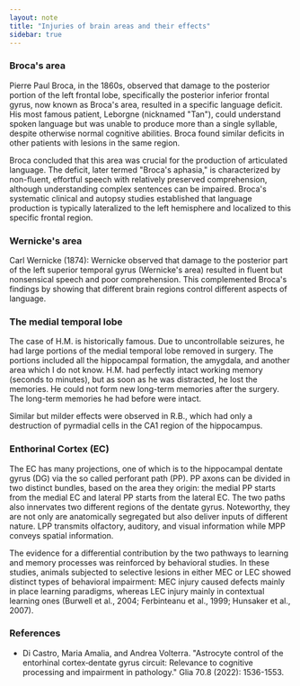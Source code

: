 ```yaml
---
layout: note
title: "Injuries of brain areas and their effects"
sidebar: true
---
```


### Broca's area


Pierre Paul Broca, in the 1860s, observed that damage to the posterior portion of the left frontal lobe, specifically the posterior inferior frontal gyrus, now known as Broca's area, resulted in a specific language deficit. His most famous patient, Leborgne (nicknamed "Tan"), could understand spoken language but was unable to produce more than a single syllable, despite otherwise normal cognitive abilities. Broca found similar deficits in other patients with lesions in the same region.

Broca concluded that this area was crucial for the production of articulated language. The deficit, later termed "Broca's aphasia," is characterized by non-fluent, effortful speech with relatively preserved comprehension, although understanding complex sentences can be impaired. Broca's systematic clinical and autopsy studies established that language production is typically lateralized to the left hemisphere and localized to this specific frontal region.


### Wernicke's area

Carl Wernicke (1874): Wernicke observed that damage to the posterior part of the left superior temporal gyrus (Wernicke's area) resulted in fluent but nonsensical speech and poor comprehension. This complemented Broca's findings by showing that different brain regions control different aspects of language.

### The medial temporal lobe

The case of H.M. is historically famous.
Due to uncontrollable seizures, he had large portions of the medial temporal lobe removed in surgery. 
The portions included all the hippocampal formation, the amygdala, and another area which I do not know.
H.M. had perfectly intact working memory (seconds to minutes), but as soon as he was distracted, he lost the memories.
He could not form new long-term memories after the surgery.
The long-term memories he had before were intact.

Similar but milder effects were observed in R.B., which had only a destruction of pyrmadial cells in the CA1 region of the hippocampus.

### Enthorinal Cortex (EC)

The EC has many projections, one of which is to the hippocampal dentate gyrus (DG) via the so called perforant path (PP).
PP axons can be divided in two distinct bundles, based on the area they origin: the medial PP starts from the medial EC and lateral PP starts from the lateral EC.
The two paths also innervates two different regions of the dentate gyrus.
Noteworthy, they are not only are anatomically segregated but also deliver inputs of different nature.
LPP transmits olfactory, auditory, and visual information while MPP conveys spatial information.

The evidence for a differential contribution by the two pathways to learning and memory processes was reinforced by behavioral studies. In these studies, animals subjected to selective lesions in either MEC or LEC showed distinct types of behavioral impairment: MEC injury caused defects mainly in place learning paradigms, whereas LEC injury mainly in contextual learning ones (Burwell et al., 2004; Ferbinteanu et al., 1999; Hunsaker et al., 2007).


### References

- Di Castro, Maria Amalia, and Andrea Volterra. "Astrocyte control of the entorhinal cortex‐dentate gyrus circuit: Relevance to cognitive processing and impairment in pathology." Glia 70.8 (2022): 1536-1553.